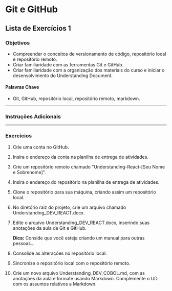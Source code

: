 # Git e GitHub
## Lista de Exercícios 1 
### Objetivos
- Compreender o conceitos de versionamento de código, repositório local e repositório remoto.  
- Criar familiaridade com as ferramentas Git e GitHub. 
- Criar familiaridade com a organização dos materiais do curso e iniciar o desenvolvimento do Understanding Document. 

#### Palavras Chave  
- Git, GitHub, repositório local, repositório remoto, markdown. 

---
### Instruções Adicionais


--- 
### Exercícios 
1. Crie uma conta no GitHub. 

2. Insira o endereço da conta na planilha de entrega de atividades. 

3. Crie um repositório remoto chamado "Understanding-React-[Seu Nome e Sobrenome]". 

4. Insira o endereço do repositório na planilha de entrega de atividades. 

5. Clone o repositório para sua máquina, criando assim um repositório local. 

6. No diretório raiz do projeto, crie um arquivo chamado Understanding_DEV_REACT.docx.

7. Edite o arquivo Understanding_DEV_REACT.docx, inserindo suas anotações da aula de Git e GitHub. 

    **Dica:** Conside que você esteja criando um manual para outras pessoas... 

8. Consolide as alterações no repositório local. 

9. Sincronize o repositório local com o repositório remoto. 

10. Crie um novo arquivo Understanding_DEV_COBOL.md, com as anotações da aula e formate usando Markdown. Complemente o UD com os assuntos relativos a Markdown. 



